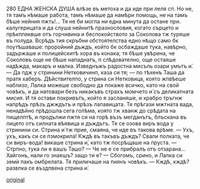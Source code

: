 ﻿280	ЕДНА ЖЕНСКА ДУША
влѣзе въ метоха и да иде при леля сп. Но не, тя тамъ нѣмаше работа, тамъ нѣмаше да намѣри помощь, не на тамъ бѣше нейния пжть!... Тя не би могла ни една минута да остане при. калугерицата и да слуша нейнитѣ празнословия, когато сърцето и прѣкппяквше отъ горчивина и беспокойството за Соколова тж туряше въ полуда. Всрѣдъ тия скръбни обстоятелства едно нѣщо само бк поутѣшаваше: проройний дъждъ, който бк осбаждаше тука, навѣрно, задържаше и полицейскитѣ хора въ конака; тя бѣше увѣрена, че Соколовъ още не бѣше нападнатъ, п слѣдователно, още остаяше надѣжда, макаръ и малка.
Изведнъжъ радостна мисъль озари умътъ и́.— Да пдж у стринини Нетковичинп, каза си тя; — по тѣхенъ Таша да пратя хаберъ.
Дѣйствителпо, у стрина си Нетковица, която жпвѣеше наблизо, Лалка можеше свободно да покаже всичко, като на свой човѣкъ, и да натовари безъ никакъвъ страхъ момчето и́ съ деликатната мисия.
И тя остави покривътъ, който я засланяше, и храбро тръгнж напрѣдъ прѣзъ джждътъ и прѣзъ лапавицата. Тя прѣгази мжтната вада, ненадѣйно прѣдошла сега голѣма, която тж хванж до срѣдата на пищелптѣ, и продължи пжтя си на горѣ възъ мегданътъ, блъскана въ лицето отъ силната вѣявица и дъждътъ.
Тя се озова виръ вода у стринини си. Стрина и́ тж прие, смаяна, че иде въ такова врѣме.
— Ухъ, ухъ, какъ си се пзмокрила! Кждѣ въ такъвъ дъждъ? Свали полката, че си виръ-вода! викаше стрина и́, като тж посрѣщаше на пруста.
— Стрпно, тука ли е вашъ Ташо?
— Че не е се прибралъ отъ отзарана... Хайгонъ, нали го знаешъ? защо ти е?
— Сбогомъ, срино, и Лалка си земѝ пакъ омбрелата. Тя приличаше на пиянъ човѣкъ.
— Кждѣ, кждѣ? развпка се въздпвена стрина и́.

[original](images/317.jpg)